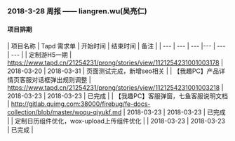### 2018-3-28 周报 —— liangren.wu(吴亮仁)
			
#### 项目排期

| 项目名称 | Tapd 需求单 | 开始时间 | 结束时间 | 备注 |
| --- | --- | --- |--- | --- | --- |
| 定制游H5一期 | https://www.tapd.cn/21254231/prong/stories/view/1121254231001003178 | 2018-03-20 | 2018-03-31 | 页面测试完成，新增seo相关 |
| 【我趣PC】产品详情页客服对话框弹出规则调整 | https://www.tapd.cn/21254231/prong/stories/view/1121254231001003218 | 2018-03-23 | 2018-03-23 | 已完成 |
| 【我趣PC】客服弹窗，七鱼客服说明文档 | http://gitlab.quimg.com:38000/firebug/fe-docs-collection/blob/master/woqu-qiyukf.md | 2018-03-23 | 2018-03-23 | 已完成 |
| 定制日历组件优化，wox-upload上传组件优化 |  | 2018-03-23 | 2018-03-23 | 已完成 |